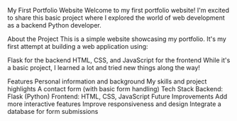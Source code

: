 My First Portfolio Website
Welcome to my first portfolio website! I'm excited to share this basic project where I explored the world of web development as a backend Python developer.

About the Project
This is a simple website showcasing my portfolio. It's my first attempt at building a web application using:

Flask for the backend
HTML, CSS, and JavaScript for the frontend
While it's a basic project, I learned a lot and tried new things along the way!

Features
Personal information and background
My skills and project highlights
A contact form (with basic form handling)
Tech Stack
Backend: Flask (Python)
Frontend: HTML, CSS, JavaScript
Future Improvements
Add more interactive features
Improve responsiveness and design
Integrate a database for form submissions
